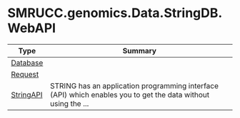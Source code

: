 ﻿
# SMRUCC.genomics.Data.StringDB.WebAPI

|Type|Summary|
|----|-------|
|[Database](./Database.md)||
|[Request](./Request.md)||
|[StringAPI](./StringAPI.md)|STRING has an application programming interface (API) which enables you to get the data without using the  ...|

